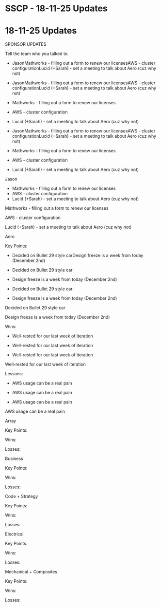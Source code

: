# SSCP - 18-11-25 Updates

# 18-11-25 Updates

SPONSOR UPDATES

Tell the team who you talked to.

* JasonMathworks - filling out a form to renew our licensesAWS - cluster configurationLucid (+Sarah) - set a meeting to talk about Aero (cuz why not)
* JasonMathworks - filling out a form to renew our licensesAWS - cluster configurationLucid (+Sarah) - set a meeting to talk about Aero (cuz why not)
* Mathworks - filling out a form to renew our licenses
* AWS - cluster configuration
* Lucid (+Sarah) - set a meeting to talk about Aero (cuz why not)

* JasonMathworks - filling out a form to renew our licensesAWS - cluster configurationLucid (+Sarah) - set a meeting to talk about Aero (cuz why not)
* Mathworks - filling out a form to renew our licenses
* AWS - cluster configuration
* Lucid (+Sarah) - set a meeting to talk about Aero (cuz why not)

Jason

* Mathworks - filling out a form to renew our licenses
* AWS - cluster configuration
* Lucid (+Sarah) - set a meeting to talk about Aero (cuz why not)

Mathworks - filling out a form to renew our licenses

AWS - cluster configuration

Lucid (+Sarah) - set a meeting to talk about Aero (cuz why not)

Aero

Key Points:

* Decided on Bullet 29 style carDesign freeze is a week from today (December 2nd)
* Decided on Bullet 29 style car
* Design freeze is a week from today (December 2nd)

* Decided on Bullet 29 style car
* Design freeze is a week from today (December 2nd)

Decided on Bullet 29 style car

Design freeze is a week from today (December 2nd)

Wins:

* Well-rested for our last week of iteration
* Well-rested for our last week of iteration

* Well-rested for our last week of iteration

Well-rested for our last week of iteration

Lessons:

* AWS usage can be a real pain
* AWS usage can be a real pain

* AWS usage can be a real pain

AWS usage can be a real pain

Array

Key Points:

Wins:

Losses:

Business

Key Points:

Wins:

Losses:

Code + Strategy

Key Points:

Wins:

Losses:

Electrical

Key Points:

Wins:

Losses:

Mechanical + Composites

Key Points:

Wins:

Losses:


